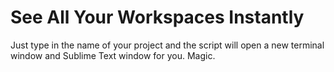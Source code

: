 
# See All Your Workspaces Instantly

Just type in the name of your project and the script will open a new terminal window and Sublime Text window for you.
Magic.
